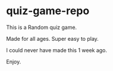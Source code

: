 # quiz-game-repo

This is a Random quiz game.

Made for all ages. Super easy to play.

I could never have made this 1 week ago. 

Enjoy.